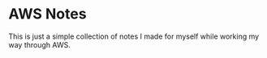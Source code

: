 # AWS Notes

This is just a simple collection of notes I made for myself while working my way through AWS.


